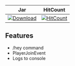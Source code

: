 | Jar | HitCount |
| :---: | :---: |
 [![Download](https://img.shields.io/badge/download-latest-blue.svg)](https://github.com/PotatoeTrainYT/FirstNukkitPlugin/releases/download/1.0/FirstNukkitPlugin_v1.0.jar) | [![HitCount](http://hits.dwyl.io/PotatoeTrainYT/FirstNukkitPlugin.svg)](http://hits.dwyl.io/PotatoeTrainYT/FirstNukkitPlugin) |

## Features
- /hey command
- PlayerJoinEvent
- Logs to console
